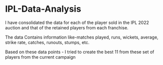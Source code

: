 # IPL-Data-Analysis
I have consolidated the data for each of the player sold in the IPL 2022 auction and that of the retained players from each franchise.

The data Contains information like-matches played, runs, wickets, average, strike rate, catches, runouts, stumps, etc.

Based on these data points - I tried to create the best 11 from these set of players from the current campaign
